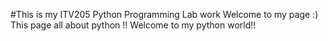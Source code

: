 #This is my ITV205 Python Programming Lab work
Welcome to my page :)
This page all about python !!
Welcome to my python world!!